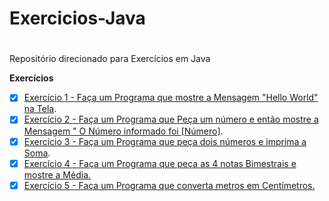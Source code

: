 # Exercicios-Java <h1>
 Repositório direcionado para Exercícios em Java

 **Exercícios**<br>
  - [x] [Exercício 1 - Faça um Programa que mostre a Mensagem "Hello World" na Tela](https://github.com/Giovani-Gomes/Exercicios-Java/tree/main/Exerc%C3%ADcio%201). <br>
 - [x] [Exercício 2 - Faça um Programa que Peça um número e então mostre a Mensagem " O Número informado foi [Número]](https://github.com/Giovani-Gomes/Exercicios-Java/tree/main/Exerc%C3%ADcio%202). <br>
 - [x] [Exercício 3 - Faça um Programa que peça dois números e imprima a Soma](https://github.com/Giovani-Gomes/Exercicios-Java/tree/main/Exerc%C3%ADcio%203).<br>
 - [x] [Exercício 4 - Faça um Programa que peça as 4 notas Bimestrais e mostre a Média.](https://github.com/Giovani-Gomes/Exercicios-Java/tree/main/Exerc%C3%ADcio%204)<br>
 - [x] [Exercício 5 - Faça um Programa que converta metros em Centímetros.](https://github.com/Giovani-Gomes/Exercicios-Java/tree/main/Exerc%C3%ADcio%205) <br>  